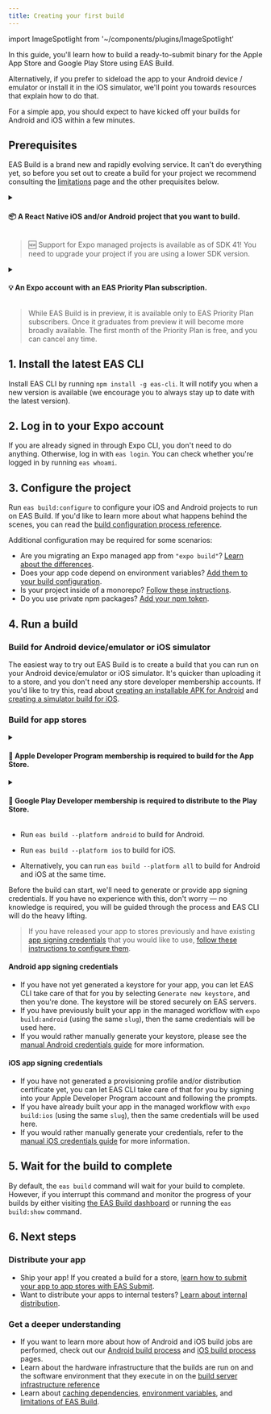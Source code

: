 ```yaml
---
title: Creating your first build
---
```


import ImageSpotlight from '~/components/plugins/ImageSpotlight'

In this guide, you'll learn how to build a ready-to-submit binary for the Apple App Store and Google Play Store using EAS Build.

Alternatively, if you prefer to sideload the app to your Android device / emulator or install it in the iOS simulator, we'll point you towards resources that explain how to do that.

For a simple app, you should expect to have kicked off your builds for Android and iOS within a few minutes.

## Prerequisites

EAS Build is a brand new and rapidly evolving service. It can't do everything yet, so before you set out to create a build for your project we recommend consulting the [limitations](/build-reference/limitations.md) page and the other prequisites below.

<details><summary><h4>📦 A React Native iOS and/or Android project that you want to build.</h4></summary>
<p>

Don't have a project yet? No problem: it's quick and easy to create a "Hello world" app that you can use with this guide.

<div style={{marginTop: -10}} />

- Install Expo CLI by running `npm install -g expo-cli`.
- Run `expo init PROJECT_NAME`. Choose the project template that best suits you.
- EAS Build also works well with projects created by `npx react-native`, `create-react-native-app`, `ignite-cli`, and other project bootstrapping tools.

<ImageSpotlight alt="Terminal running expo init, with minimal (TypeScript) selected" src="/static/images/eas-build/walkthrough/01-init.png" />

</p>
</details>

> 🆕 Support for Expo managed projects is available as of SDK 41! You need to upgrade your project if you are using a lower SDK version.

<details><summary><h4>💡 An Expo account with an EAS Priority Plan subscription.</h4></summary>
<p>

- You can sign up for an Expo account at [https://expo.io/signup](https://expo.io/signup).
- Learn more about the EAS Priority Plan and sign up for a free month at [https://expo.io/pricing](https://expo.io/pricing).

</p>
</details>

> While EAS Build is in preview, it is available only to EAS Priority Plan subscribers. Once it graduates from preview it will become more broadly available. The first month of the Priority Plan is free, and you can cancel any time.

<!-- <details><summary><h4>🤖 If you want to build for the Play Store: Google Play Developer membership.</h4></summary>
<p>

- If you are going to use EAS Build to create release builds for the Google Play Store, this requries access to an account with a one-time $25 USD.

</p>
</details>

> There are other ways to distribute Android applications than Google Play, such as sharing an `apk` file directly with the user, and so this is not strictly required to use EAS Build for Android apps. -->

## 1. Install the latest EAS CLI

Install EAS CLI by running `npm install -g eas-cli`. It will notify you when a new version is available (we encourage you to always stay up to date with the latest version).

## 2. Log in to your Expo account

If you are already signed in through Expo CLI, you don't need to do anything. Otherwise, log in with `eas login`. You can check whether you're logged in by running `eas whoami`.

## 3. Configure the project

Run `eas build:configure` to configure your iOS and Android projects to run on EAS Build. If you'd like to learn more about what happens behind the scenes, you can read the [build configuration process reference](/build-reference/build-configuration.md).

Additional configuration may be required for some scenarios:

- Are you migrating an Expo managed app from `"expo build"`? [Learn about the differences](/build-reference/migrating.md).
- Does your app code depend on environment variables? [Add them to your build configuration](/build-reference/variables.md).
- Is your project inside of a monorepo? [Follow these instructions](/build-reference/how-tos.md#how-to-set-up-eas-build-with).
- Do you use private npm packages? [Add your npm token](/build-reference/how-tos.md#how-to-use-private-package-repositories).

## 4. Run a build

### Build for Android device/emulator or iOS simulator

The easiest way to try out EAS Build is to create a build that you can run on your Android device/emulator or iOS simulator. It's quicker than uploading it to a store, and you don't need any store developer membership accounts. If you'd like to try this, read about [creating an installable APK for Android](/build-reference/apk.md) and [creating a simulator build for iOS](/build/simulators.md).

### Build for app stores

<div style={{marginTop: -10}} />

<details><summary><h4>🍎 Apple Developer Program membership is required to build for the App Store.</h4></summary>
<p>

- If you are going to use EAS Build to create release builds for the Apple App Store, this requires access to an account with a $99 USD [Apple Developer Program](https://developer.apple.com/programs) membership.

</p>
</details>

<div style={{marginTop: -10}} />

<details><summary><h4>🤖 Google Play Developer membership is required to distribute to the Play Store.</h4></summary>
<p>

- You can build and sign your app using EAS Build, but you can't upload it to the Google Play Store unless you have a membership, a one-time $25 USD fee.

</p>
</details>



- Run `eas build --platform android` to build for Android.

- Run `eas build --platform ios` to build for iOS.

- Alternatively, you can run `eas build --platform all` to build for Android and iOS at the same time.

Before the build can start, we'll need to generate or provide app signing credentials. If you have no experience with this, don't worry &mdash; no knowledge is required, you will be guided through the process and EAS CLI will do the heavy lifting.

> If you have released your app to stores previously and have existing [app signing credentials](/distribution/app-signing.md) that you would like to use, [follow these instructions to configure them](/app-signing/existing-credentials.md).

#### Android app signing credentials

- If you have not yet generated a keystore for your app, you can let EAS CLI take care of that for you by selecting `Generate new keystore`, and then you're done. The keystore will be stored securely on EAS servers.
- If you have previously built your app in the managed workflow with `expo build:android` (using the same `slug`), then the same credentials will be used here.
- If you would rather manually generate your keystore, please see the [manual Android credentials guide](/app-signing/local-credentials.md#android-credentials) for more information.

#### iOS app signing credentials

- If you have not generated a provisioning profile and/or distribution certificate yet, you can let EAS CLI take care of that for you by signing into your Apple Developer Program account and following the prompts.
- If you have already built your app in the managed workflow with `expo build:ios` (using the same `slug`), then the same credentials will be used here.
- If you would rather manually generate your credentials, refer to the [manual iOS credentials guide](/app-signing/local-credentials.md#ios-credentials) for more information.

## 5. Wait for the build to complete

By default, the `eas build` command will wait for your build to complete. However, if you interrupt this command and monitor the progress of your builds by either visiting [the EAS Build dashboard](https://expo.io/builds?type=eas) or running the `eas build:show` command.

## 6. Next steps

### Distribute your app

- Ship your app! If you created a build for a store, [learn how to submit your app to app stores with EAS Submit](/submit/introduction.md).
- Want to distribute your apps to internal testers? [Learn about internal distribution](internal-distribution.md).
  <!-- - Add new build profiles, such as simulator builds or build specific for certain release environments. -->

### Get a deeper understanding

- If you want to learn more about how of Android and iOS build jobs are performed, check out our [Android build process](/build-reference/android-builds.md) and [iOS build process](/build-reference/ios-builds.md) pages.
- Learn about the hardware infrastructure that the builds are run on and the software environment that they execute in on the [build server infrastructure reference](/build-reference/infrastructure.md)
- Learn about [caching dependencies](/build-reference/caching.md), [environment variables](/build-reference/variables.md), and [limitations of EAS Build](/build-reference/limitations.md).
